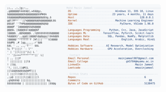 <picture>
  <source srcset="https://raw.githubusercontent.com/mmazinjameel/mmazinjameel/main/dark_mode.svg?v=1742093701" media="(prefers-color-scheme: dark)">
  <img src="https://raw.githubusercontent.com/mmazinjameel/mmazinjameel/main/light_mode.svg?v=1742093701">
</picture>

